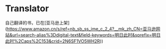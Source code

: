 # Translator
自己翻译的书，已在[亚马逊上架]
(https://www.amazon.cn/s/ref=nb_sb_ss_ime_c_2_4?__mk_zh_CN=亚马逊网站&url=search-alias%3Ddigital-text&field-keywords=明日此时&sprefix=明日此时%2Caps%2C153&crid=2N6SF1VO5WH2R))
